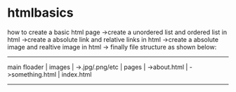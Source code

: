 # htmlbasics
how to create a basic html page 
->create a unordered list and ordered list in html
->create a absolute link and relative links in html
->create a absolute image and realtive image in html
-> finally file structure
as shown below:
_______________________
main floader
    |
  images
       |
        ->.jpg/.png/etc
    |
  pages
      |
       ->about.html
      |
       ->something.html
    |
  index.html
______________________
